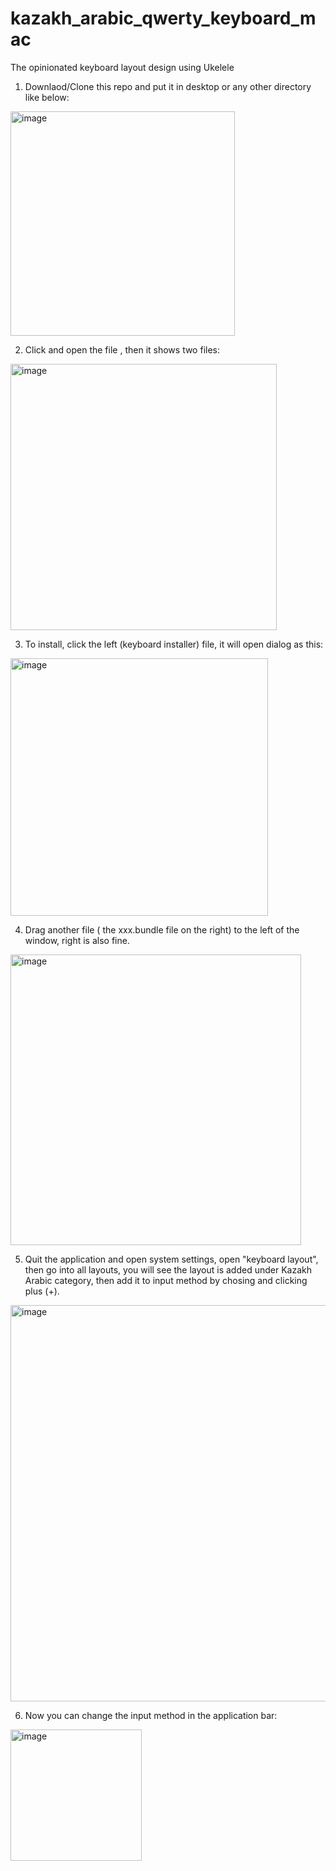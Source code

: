 # kazakh_arabic_qwerty_keyboard_mac
The opinionated keyboard layout design using Ukelele

1. Downlaod/Clone this repo and put it in desktop or any other directory like below:
<img width="359" alt="image" src="https://github.com/asqatqazet/kazakh_arabic_qwerty_keyboard_mac/assets/79821148/d0bfa1c4-f0af-46f5-ae6b-cb29bb39e28b">

2. Click and open the file , then it shows two files:
<img width="426" alt="image" src="https://github.com/asqatqazet/kazakh_arabic_qwerty_keyboard_mac/assets/79821148/b6cdc516-a742-4649-aad8-2356973a5800">

3. To install, click the left (keyboard installer) file, it will open dialog as this:
<img width="412" alt="image" src="https://github.com/asqatqazet/kazakh_arabic_qwerty_keyboard_mac/assets/79821148/b50ff3bb-2078-4ed1-bbc8-0b08e3ea3d8b">

4. Drag another file ( the xxx.bundle file on the right) to the left of the window, right is also fine.
<img width="465" alt="image" src="https://github.com/asqatqazet/kazakh_arabic_qwerty_keyboard_mac/assets/79821148/e7ea36cd-66ad-4fee-b64c-185651c1ed2e">

5. Quit the application and open system settings, open "keyboard layout", then go into all layouts, you will see the layout is added under Kazakh Arabic category, then add it to input method by chosing and clicking plus (+).
<img width="634" alt="image" src="https://github.com/asqatqazet/kazakh_arabic_qwerty_keyboard_mac/assets/79821148/50008960-1d41-46e8-b6a8-76a26e729bc9">

6. Now you can change the input method in the application bar:
<img width="210" alt="image" src="https://github.com/asqatqazet/kazakh_arabic_qwerty_keyboard_mac/assets/79821148/862c6319-7cdd-403f-9533-72db7322b323">

   
 
